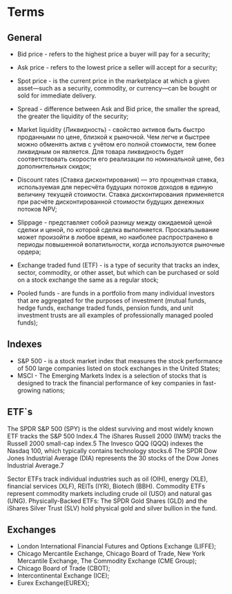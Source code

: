 # Terms

## General

- Bid price - refers to the highest price a buyer will pay for a security;
  
- Ask price - refers to the lowest price a seller will accept for a security;

- Spot price - is the current price in the marketplace at which a given asset—such as a security, commodity, or currency—can be bought or sold for immediate 
  delivery.
  
- Spread - difference between Ask and Bid price, the smaller the spread, the greater the liquidity of the security;

- Market liquidity (Ликвидность) - свойство активов быть быстро проданными по цене, близкой к рыночной. Чем легче и быстрее можно обменять актив с учётом его полной стоимости, тем более ликвидным он является. 
Для товара ликвидность будет соответствовать скорости его реализации по номинальной цене, без дополнительных скидок;

- Discount rates (Ставка дисконтирования) — это процентная ставка, используемая для пересчёта будущих потоков доходов в единую величину текущей стоимости. Ставка дисконтирования применяется при расчёте 
дисконтированной стоимости будущих денежных потоков NPV;

- Slippage - представляет собой разницу между ожидаемой ценой сделки и ценой, по которой сделка выполняется. Проскальзывание может произойти в любое время, но наиболее распространено в периоды повышенной 
волатильности, когда используются рыночные ордера;

- Exchange traded fund (ETF) -  is a type of security that tracks an index, sector, commodity, or other asset, but which can be purchased or sold on a stock exchange the same as a regular stock;

- Pooled funds - are funds in a portfolio from many individual investors that are aggregated for the purposes of investment (mutual funds, hedge funds, exchange traded funds, pension funds, and 
unit investment trusts are all examples of professionally managed pooled funds);

## Indexes

- S&P 500 - is a stock market index that measures the stock performance of 500 large companies listed on stock exchanges in the United States;
- MSCI - The Emerging Markets Index is a selection of stocks that is designed to track the financial performance of key companies in fast-growing nations;

## ETF`s

The SPDR S&P 500 (SPY) is the oldest surviving and most widely known ETF tracks the S&P 500 Index.4
The iShares Russell 2000 (IWM) tracks the Russell 2000 small-cap index.5
The Invesco QQQ (QQQ) indexes the Nasdaq 100, which typically contains technology stocks.6
The SPDR Dow Jones Industrial Average (DIA) represents the 30 stocks of the Dow Jones Industrial Average.7

Sector ETFs track individual industries such as oil (OIH), energy (XLE), financial services (XLF), REITs (IYR), Biotech (BBH).
Commodity ETFs represent commodity markets including crude oil (USO) and natural gas (UNG).
Physically-Backed ETFs: The SPDR Gold Shares (GLD) and the iShares Silver Trust (SLV) hold physical gold and silver bullion in the fund.

## Exchanges

- London International Financial Futures and Options Exchange (LIFFE);
- Chicago Mercantile Exchange, Chicago Board of Trade, New York Mercantile Exchange, The Commodity Exchange (CME Group);
- Chicago Board of Trade (CBOT);
- Intercontinental Exchange (ICE);
- Eurex Exchange(EUREX);

